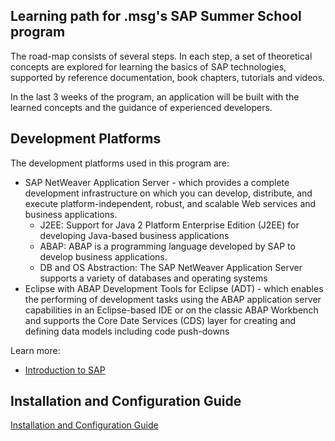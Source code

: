 ## Learning path for .msg's SAP Summer School program

The road-map consists of several steps. In each step, a set of theoretical concepts are explored for learning the basics of SAP technologies, supported by reference documentation, book chapters, tutorials and videos. 

In the last 3 weeks of the program, an application will be built with the learned concepts and the guidance of experienced developers.

## Development Platforms

The development platforms used in this program are:
- SAP NetWeaver Application Server - which provides a complete development infrastructure on which you can develop, distribute, and execute platform-independent, robust, and scalable Web services and business applications.  
  * J2EE: Support for Java 2 Platform Enterprise Edition (J2EE) for developing Java-based business applications
  * ABAP: ABAP is a programming language developed by SAP to develop business applications.
  * DB and OS Abstraction: The SAP NetWeaver Application Server supports a variety of databases and operating systems
- Eclipse with ABAP Development Tools for Eclipse (ADT) - which enables the performing of development tasks using the ABAP application server capabilities in an Eclipse-based IDE or on the classic ABAP Workbench and supports the Core Date Services (CDS) layer for creating and defining data models including code push-downs

Learn more:
- [Introduction to SAP](https://github.com/msg-CareerPaths/sap-abap-internship/blob/main/documents/SAP%20Summer%20School%20Presentation%201.pptx)

## Installation and Configuration Guide

[Installation and Configuration Guide](https://github.com/msg-CareerPaths/sap-abap-internship/blob/main/documents/SAP%20Summer%20School%20Exercise%201.pdf)





